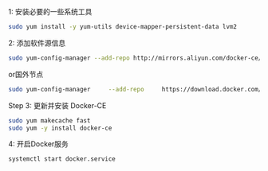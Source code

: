 ﻿ 
1: 安装必要的一些系统工具
```sh
sudo yum install -y yum-utils device-mapper-persistent-data lvm2
```
2: 添加软件源信息
```sh
sudo yum-config-manager --add-repo http://mirrors.aliyun.com/docker-ce/linux/centos/docker-ce.repo
```
or国外节点
```bash
sudo yum-config-manager     --add-repo     https://download.docker.com/linux/centos/docker-ce.repo
```
Step 3: 更新并安装 Docker-CE
```sh
sudo yum makecache fast
sudo yum -y install docker-ce
```
4: 开启Docker服务
```sh
systemctl start docker.service 
```
